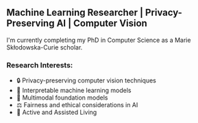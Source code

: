 ## Machine Learning Researcher | Privacy-Preserving AI | Computer Vision

I'm currently completing my PhD in Computer Science as a Marie Skłodowska-Curie scholar.

### Research Interests:
- 🔒 Privacy-preserving computer vision techniques
- 🧠 Interpretable machine learning models
- 🤖 Multimodal foundation models
- ⚖️ Fairness and ethical considerations in AI
- 🧓 Active and Assisted Living


<!-- 
![My GitHub stats](https://github-readme-stats.vercel.app/api?username=mallochio)
![Top Langs](https://github-readme-stats.vercel.app/api/top-langs/?username=mallochio&layout=compact)
-->

<!--
**mallochio/mallochio** is a ✨ _special_ ✨ repository because its `README.md` (this file) appears on your GitHub profile.

Here are some ideas to get you started:

- 🔭 I’m currently working on ...
- 🌱 I’m currently learning ...
- 👯 I’m looking to collaborate on ...
- 🤔 I’m looking for help with ...
- 💬 Ask me about ...
- 📫 How to reach me: ...
- 😄 Pronouns: ...
- ⚡ Fun fact: ...
-->

